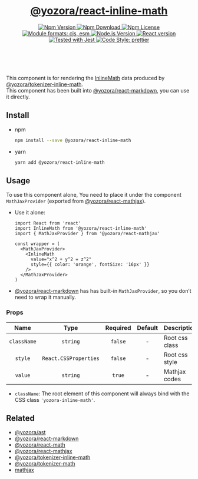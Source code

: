 <header>
  <h1 align="center">
    <a href="https://github.com/yozorajs/yozora-react/tree/main/packages/inline-math#readme">@yozora/react-inline-math</a>
  </h1>
  <div align="center">
    <a href="https://www.npmjs.com/package/@yozora/react-inline-math">
      <img
        alt="Npm Version"
        src="https://img.shields.io/npm/v/@yozora/react-inline-math.svg"
      />
    </a>
    <a href="https://www.npmjs.com/package/@yozora/react-inline-math">
      <img
        alt="Npm Download"
        src="https://img.shields.io/npm/dm/@yozora/react-inline-math.svg"
      />
    </a>
    <a href="https://www.npmjs.com/package/@yozora/react-inline-math">
      <img
        alt="Npm License"
        src="https://img.shields.io/npm/l/@yozora/react-inline-math.svg"
      />
    </a>
    <a href="#install">
      <img
        alt="Module formats: cjs, esm"
        src="https://img.shields.io/badge/module_formats-cjs%2C%20esm-green.svg"
      />
    </a>
    <a href="https://github.com/nodejs/node">
      <img
        alt="Node.js Version"
        src="https://img.shields.io/node/v/@yozora/react-inline-math"
      />
    </a>
    <a href="https://github.com/facebook/react">
      <img
        alt="React version"
        src="https://img.shields.io/npm/dependency-version/@yozora/react-inline-math/peer/react"
      />
    </a>
    <a href="https://github.com/facebook/jest">
      <img
        alt="Tested with Jest"
        src="https://img.shields.io/badge/tested_with-jest-9c465e.svg"
      />
    </a>
    <a href="https://github.com/prettier/prettier">
      <img
        alt="Code Style: prettier"
        src="https://img.shields.io/badge/code_style-prettier-ff69b4.svg?style=flat-square"
      />
    </a>
  </div>
</header>
<br/>

This component is for rendering the [InlineMath][@yozora/ast] data produced by
[@yozora/tokenizer-inline-math][].\
This component has been built into [@yozora/react-markdown][], you can use it directly.


## Install

* npm

  ```bash
  npm install --save @yozora/react-inline-math
  ```

* yarn

  ```bash
  yarn add @yozora/react-inline-math
  ```

## Usage

To use this component alone, You need to place it under the component `MathJaxProvider`
(exported from [@yozora/react-mathjax][]). 

* Use it alone:

  ```tsx
  import React from 'react'
  import InlineMath from '@yozora/react-inline-math'
  import { MathJaxProvider } from '@yozora/react-mathjax'

  const wrapper = (
    <MathJaxProvider>
      <InlineMath
        value="x^2 + y^2 = z^2"
        style={{ color: 'orange', fontSize: '16px' }}
      />
    </MathJaxProvider>
  )
  ```

* [@yozora/react-markdown][] has has built-in `MathJaxProvider`, so you don’t 
  need to wrap it manually.

### Props

Name        | Type                  | Required  | Default | Description
:----------:|:---------------------:|:---------:|:-------:|:-------------
`className` | `string`              | `false`   | -       | Root css class
`style`     | `React.CSSProperties` | `false`   | -       | Root css style
`value`     | `string`              | `true`    | -       | Mathjax codes

* `className`: The root element of this component will always bind with the
  CSS class `'yozora-inline-math'`.


## Related

* [@yozora/ast][]
* [@yozora/react-markdown][]
* [@yozora/react-math][]
* [@yozora/react-mathjax][]
* [@yozora/tokenizer-inline-math][]
* [@yozora/tokenizer-math][]
* [mathjax][]

[@yozora/ast]: https://www.npmjs.com/package/@yozora/ast#inlinemath
[@yozora/react-markdown]: https://www.npmjs.com/package/@yozora/react-markdown
[@yozora/react-math]: https://www.npmjs.com/package/@yozora/react-inline-math
[@yozora/react-mathjax]: https://www.npmjs.com/package/@yozora/react-inline-mathjax
[@yozora/tokenizer-inline-math]: https://www.npmjs.com/package/@yozora/tokenizer-inline-math
[@yozora/tokenizer-math]: https://www.npmjs.com/package/@yozora/tokenizer-math
[mathjax]: https://www.mathjax.org/
